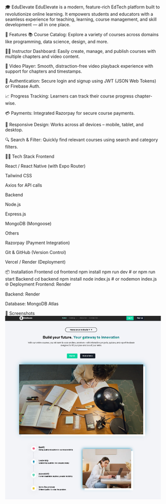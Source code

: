 
🎓 EduElevate
EduElevate is a modern, feature-rich EdTech platform built to revolutionize online learning. It empowers students and educators with a seamless experience for teaching, learning, course management, and skill development — all in one place.

🚀 Features
📚 Course Catalog: Explore a variety of courses across domains like programming, data science, design, and more.

👩‍🏫 Instructor Dashboard: Easily create, manage, and publish courses with multiple chapters and video content.

🎥 Video Player: Smooth, distraction-free video playback experience with support for chapters and timestamps.

🔐 Authentication: Secure login and signup using JWT (JSON Web Tokens) or Firebase Auth.

📈 Progress Tracking: Learners can track their course progress chapter-wise.

💳 Payments: Integrated Razorpay for secure course payments.

📱 Responsive Design: Works across all devices – mobile, tablet, and desktop.

🔍 Search & Filter: Quickly find relevant courses using search and category filters.

🧑‍💻 Tech Stack
Frontend

React / React Native (with Expo Router)

Tailwind CSS

Axios for API calls

Backend

Node.js

Express.js

MongoDB (Mongoose)

Others

Razorpay (Payment Integration)

Git & GitHub (Version Control)

Vercel / Render (Deployment)

📦 Installation
Frontend
cd frontend
npm install
npm run dev  # or npm run start
Backend
cd backend
npm install
node index.js  # or nodemon index.js
🌐 Deployment
Frontend: Render

Backend: Render 

Database: MongoDB Atlas

📸 Screenshots
![alt text](homepage-1.png)